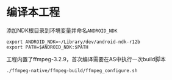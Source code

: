 # 编译本工程


添加NDK根目录到环境变量并命名`ANDROID_NDK`

```
export ANDROID_NDK=~/Library/dev/android-ndk-r12b
export PATH=$ANDROID_NDK:$PATH
```
工程内置了ffmpeg-3.2.9，首次编译需要在AS中执行一次build脚本  

```
./ffmpeg-native/ffmpeg-build/ffmpeg_configure.sh
```